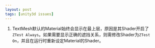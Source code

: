 ```yaml
---
layout: post
tags: [unity3d issues]
---
```

1. TextMesh默认的Material始终会显示在最上层，原因是其Shader开启了`ZTest Always`。如果需要显示正确的遮挡关系，则需修改Shader为`ZTest On`，并且在运行时重新设定Material的Shader。